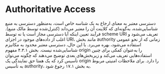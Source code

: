 # Authoritative Access

دسترسی معتبر به معنای ارجاع به یک شناسه خاص است، به‌منظور دسترسی به منبع شناسایی‌شده، به‌گونه‌ای که کلاینت آن را معتبر می‌داند (کنترل‌شده توسط مالک منبع). فرآیند تعیین اینکه آیا دسترسی مجاز است یا نه توسط scheme URI تعریف می‌شود و اغلب از داده‌های موجود در اجزای URI، مانند بخش authority زمانی که از نحو عمومی استفاده می‌شود، بهره می‌برد. با این حال، دسترسی معتبر محدود به مکانیزم شناسایی‌شده نیست. بخش ۴.۳.۱ مفهوم origin را به‌عنوان کمکی برای چنین استفاده‌هایی تعریف می‌کند و زیر‌بخش‌های بعدی توضیح می‌دهند که چگونه می‌توان تأسیس کرد که یک همتا حق نمایندگی یک origin را دارد. برای ملاحظات امنیتی مربوط به تأسیس authority، به بخش ۱۷.۱ رجوع شود.
